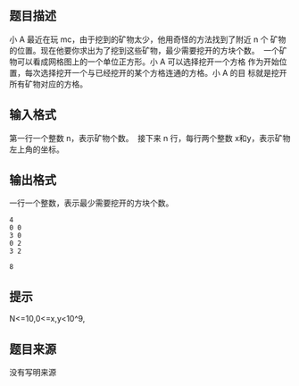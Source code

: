 


## 题目描述
小 A 最近在玩 mc，由于挖到的矿物太少，他用奇怪的方法找到了附近 n 个
矿物的位置。现在他要你求出为了挖到这些矿物，最少需要挖开的方块个数。 
一个矿物可以看成网格图上的一个单位正方形。小 A 可以选择挖开一个方格
作为开始位置，每次选择挖开一个与已经挖开的某个方格连通的方格。小 A 的目
标就是挖开所有矿物对应的方格。 
## 输入格式
第一行一个整数 n，表示矿物个数。 
接下来 n 行，每行两个整数 x和y，表示矿物左上角的坐标。 
## 输出格式
一行一个整数，表示最少需要挖开的方块个数。 

```input1
4 
0 0 
3 0 
0 2 
3 2 

```

```output1
8 
```

## 提示
N<=10,0<=x,y<10^9,
## 题目来源
没有写明来源


